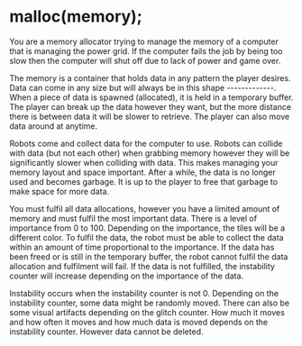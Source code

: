 # malloc(memory);

You are a memory allocator trying to manage the memory of a computer that is managing the power grid.
If the computer fails the job by being too slow then the computer will shut off due to lack of power and game over.

The memory is a container that holds data in any pattern the player desires.
Data can come in any size but will always be in this shape -------------.
When a piece of data is spawned (allocated), it is held in a temporary buffer.
The player can break up the data however they want, but the more distance there is between data it will be slower to retrieve.
The player can also move data around at anytime.

Robots come and collect data for the computer to use.
Robots can collide with data (but not each other) when grabbing memory however they will be significantly slower when colliding with data.
This makes managing your memory layout and space important.
After a while, the data is no longer used and becomes garbage.
It is up to the player to free that garbage to make space for more data.

You must fulfil all data allocations, however you have a limited amount of memory and must fulfil the most important data.
There is a level of importance from 0 to 100. Depending on the importance, the tiles will be a different color.
To fulfil the data, the robot must be able to collect the data within an amount of time proportional to the importance.
If the data has been freed or is still in the temporary buffer, the robot cannot fulfil the data allocation and fulfilment will fail.
If the data is not fulfilled, the instability counter will increase depending on the importance of the data.

Instability occurs when the instability counter is not 0.
Depending on the instability counter, some data might be randomly moved. There can also be some visual artifacts depending on the glitch counter.
How much it moves and how often it moves and how much data is moved depends on the instability counter.
However data cannot be deleted.